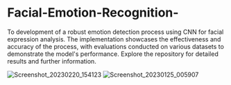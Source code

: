 # Facial-Emotion-Recognition-
To development of a robust emotion detection process using CNN for facial expression analysis. The implementation showcases the effectiveness and accuracy of the process, with evaluations conducted on various datasets to demonstrate the model's performance. Explore the repository for detailed results and further information.

![Screenshot_20230220_154123](https://github.com/Kritijain112/Facial-Emotion-Recognition-/assets/105047037/46bf1a8e-4834-41c1-b911-51425a593abb)
![Screenshot_20230125_005907](https://github.com/Kritijain112/Facial-Emotion-Recognition-/assets/105047037/d301e8b9-7cde-4eb6-9aac-66554516c7ca)

